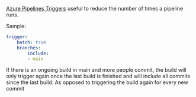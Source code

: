 [Azure Pipelines Triggers](Azure%20Pipelines%20Triggers.md) useful to reduce the number of times a pipeline runs.

Sample:
```yaml
trigger:
	batch: true
	branches:
		include:
		- main
```
If there is an ongoing build in main and more people commit, the build will only trigger again once the last build is finished and will include all commits since the last build. As opposed to triggering the build again for every new commit